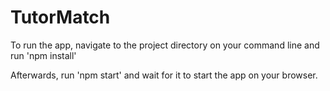 # TutorMatch

To run the app, navigate to the project directory on your command line and run 'npm install'

Afterwards, run 'npm start' and wait for it to start the app on your browser. 